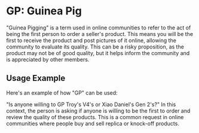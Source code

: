 # GP: Guinea Pig

"Guinea Pigging" is a term used in online communities to refer to the act of being the first person to order a seller's product. This means you will be the first to receive the product and post pictures of it online, allowing the community to evaluate its quality. This can be a risky proposition, as the product may not be of good quality, but it helps inform the community and is appreciated by other members.

## Usage Example

Here's an example of how "GP" can be used:

"Is anyone willing to GP Troy's V4's or Xiao Daniel's Gen 2's?" In this context, the person is asking if anyone is willing to be the first to order and review the quality of these products. This is a common request in online communities where people buy and sell replica or knock-off products.